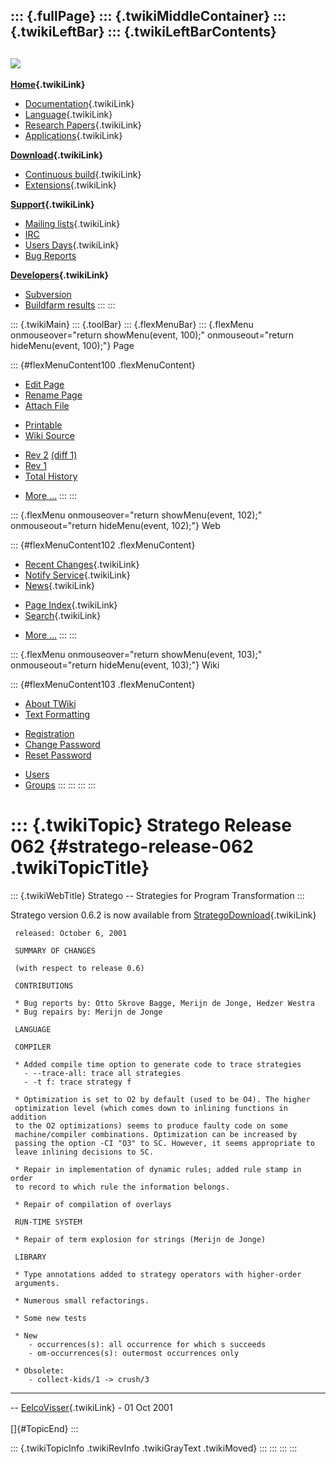 ::: {.fullPage}
::: {.twikiMiddleContainer}
::: {.twikiLeftBar}
::: {.twikiLeftBarContents}
  ----------------------------------------------------------------------------------
  [![](../pub/Stratego/StrategoLogo/StrategoLogoTextlessWhite-100px.png)](WebHome)
  ----------------------------------------------------------------------------------

**[Home](WebHome){.twikiLink}**

-   [Documentation](StrategoDocumentation){.twikiLink}
-   [Language](StrategoLanguage){.twikiLink}
-   [Research Papers](StrategoPublications){.twikiLink}
-   [Applications](StrategoApplication){.twikiLink}

**[Download](StrategoDownload){.twikiLink}**

-   [Continuous build](ContinuousBuild){.twikiLink}
-   [Extensions](AdditionalPackageDownload){.twikiLink}

**[Support](StrategoSupport){.twikiLink}**

-   [Mailing lists](MailingList){.twikiLink}
-   [IRC](irc://irc.freenode.net/#stratego)
-   [Users Days](StrategoUsersDay){.twikiLink}
-   [Bug Reports](http://yellowgrass.org/project/StrategoXT)

**[Developers](StrategoDev){.twikiLink}**

-   [Subversion](https://svn.strategoxt.org/repos/StrategoXT/strategoxt/trunk)
-   [Buildfarm
    results](http://hydra.nixos.org/jobset/strategoxt/strategoxt-release/all)
:::
:::

::: {.twikiMain}
::: {.toolBar}
::: {.flexMenuBar}
::: {.flexMenu onmouseover="return showMenu(event, 100);" onmouseout="return hideMenu(event, 100);"}
Page

::: {#flexMenuContent100 .flexMenuContent}
-   [Edit
    Page](http://www.program-transformation.org/edit/Stratego/StrategoRelease062?t=1536825560)
-   [Rename
    Page](http://www.program-transformation.org/rename/Stratego/StrategoRelease062)
-   [Attach
    File](http://www.program-transformation.org/attach/Stratego/StrategoRelease062)

<!-- -->

-   [Printable](http://www.program-transformation.org/view/Stratego/StrategoRelease062?skin=print.pattern)
-   [Wiki
    Source](http://www.program-transformation.org/view/Stratego/StrategoRelease062?skin=text&raw=on&contenttype=text/plain)

<!-- -->

-   [Rev
    2](http://www.program-transformation.org/view/Stratego/StrategoRelease062?rev=1.2)
    [(diff 1)](http://www.program-transformation.org/rdiff/Stratego/StrategoRelease062?rev1=1.2&rev2=1.1)
-   [Rev
    1](http://www.program-transformation.org/view/Stratego/StrategoRelease062?rev=1.1)
-   [Total
    History](http://www.program-transformation.org/rdiff/Stratego/StrategoRelease062)

<!-- -->

-   [More
    \...](http://www.program-transformation.org/oops/Stratego/StrategoRelease062?template=oopsmore&param1=1.2&param2=1.2)
:::
:::

::: {.flexMenu onmouseover="return showMenu(event, 102);" onmouseout="return hideMenu(event, 102);"}
Web

::: {#flexMenuContent102 .flexMenuContent}
-   [Recent Changes](WebChanges){.twikiLink}
-   [Notify Service](WebNotify){.twikiLink}
-   [News](WebNews){.twikiLink}

<!-- -->

-   [Page Index](WebIndex){.twikiLink}
-   [Search](WebSearch){.twikiLink}

<!-- -->

-   [More
    \...](http://www.program-transformation.org/oops/Stratego/StrategoRelease062?template=oopsmore&param1=1.2&param2=1.2)
:::
:::

::: {.flexMenu onmouseover="return showMenu(event, 103);" onmouseout="return hideMenu(event, 103);"}
Wiki

::: {#flexMenuContent103 .flexMenuContent}
-   [About
    TWiki](http://www.program-transformation.org/view/TWiki/WebHome)
-   [Text
    Formatting](http://www.program-transformation.org/view/TWiki/TextFormattingRules)

<!-- -->

-   [Registration](http://www.program-transformation.org/view/TWiki/TWikiRegistration)
-   [Change
    Password](http://www.program-transformation.org/view/TWiki/ChangePassword)
-   [Reset
    Password](http://www.program-transformation.org/view/TWiki/ResetPassword)

<!-- -->

-   [Users](http://www.program-transformation.org/view/Main/TWikiUsers)
-   [Groups](http://www.program-transformation.org/view/Main/TWikiGroups)
:::
:::
:::
:::

::: {.twikiTopic}
Stratego Release 062 {#stratego-release-062 .twikiTopicTitle}
====================

::: {.twikiWebTitle}
Stratego \-- Strategies for Program Transformation
:::

Stratego version 0.6.2 is now available from
[StrategoDownload](StrategoDownload){.twikiLink}

     released: October 6, 2001

     SUMMARY OF CHANGES

     (with respect to release 0.6)

     CONTRIBUTIONS

     * Bug reports by: Otto Skrove Bagge, Merijn de Jonge, Hedzer Westra
     * Bug repairs by: Merijn de Jonge

     LANGUAGE

     COMPILER

     * Added compile time option to generate code to trace strategies
       - --trace-all: trace all strategies
       - -t f: trace strategy f

     * Optimization is set to O2 by default (used to be O4). The higher
     optimization level (which comes down to inlining functions in addition
     to the O2 optimizations) seems to produce faulty code on some
     machine/compiler combinations. Optimization can be increased by
     passing the option -CI "O3" to SC. However, it seems appropriate to
     leave inlining decisions to SC.

     * Repair in implementation of dynamic rules; added rule stamp in order
     to record to which rule the information belongs.

     * Repair of compilation of overlays

     RUN-TIME SYSTEM

     * Repair of term explosion for strings (Merijn de Jonge)

     LIBRARY

     * Type annotations added to strategy operators with higher-order
     arguments.

     * Numerous small refactorings.
       
     * Some new tests

     * New
        - occurrences(s): all occurrence for which s succeeds
        - om-occurrences(s): outermost occurrences only

     * Obsolete: 
        - collect-kids/1 -> crush/3

------------------------------------------------------------------------

\-- [EelcoVisser](../Main/EelcoVisser){.twikiLink} - 01 Oct 2001\
\
[]{#TopicEnd}
:::

::: {.twikiTopicInfo .twikiRevInfo .twikiGrayText .twikiMoved}
:::
:::
:::
:::
